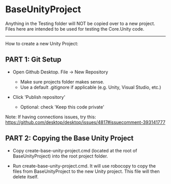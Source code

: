 # BaseUnityProject

Anything in the Testing folder will NOT be copied over to a new project.  Files here are intended to be used for testing the Core.Unity code.

-------------------------------------------------------------------

How to create a new Unity Project:


## PART 1: Git Setup

* Open Github Desktop.  File -> New Repository
	* Make sure projects folder makes sense.
	* Use a default .gitignore if applicable (e.g. Unity, Visual Studio, etc.)

* Click 'Publish repository'
	* Optional: check 'Keep this code private'

Note: If having connections issues, try this: https://github.com/desktop/desktop/issues/4817#issuecomment-393141777


## PART 2: Copying the Base Unity Project

* Copy create-base-unity-project.cmd (located at the root of BaseUnityProject) into the root project folder.

* Run create-base-unity-project.cmd.  It will use robocopy to copy the files from BaseUnityProject to the new Unity project.  This file will then delete itself.
